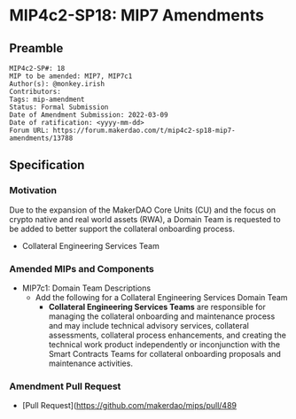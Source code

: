 # MIP4c2-SP18: MIP7 Amendments

## Preamble

```
MIP4c2-SP#: 18
MIP to be amended: MIP7, MIP7c1
Author(s): @monkey.irish
Contributors:
Tags: mip-amendment
Status: Formal Submission
Date of Amendment Submission: 2022-03-09
Date of ratification: <yyyy-mm-dd>
Forum URL: https://forum.makerdao.com/t/mip4c2-sp18-mip7-amendments/13788
```
## Specification

### Motivation

Due to the expansion of the MakerDAO Core Units (CU) and the focus on crypto native and real world assets (RWA), a Domain Team is requested to be added to better support the collateral onboarding process.
- Collateral Engineering Services Team

### Amended MIPs and Components

- MIP7c1: Domain Team Descriptions
    - Add the following for a Collateral Engineering Services Domain Team
        - **Collateral Engineering Services Teams** are responsible for managing the collateral onboarding and maintenance process and may include technical advisory services, collateral assessments, collateral process enhancements, and creating the technical work product independently or inconjunction with the Smart Contracts Teams for collateral onboarding proposals and maintenance activities.

### Amendment Pull Request

- [Pull Request](https://github.com/makerdao/mips/pull/489

